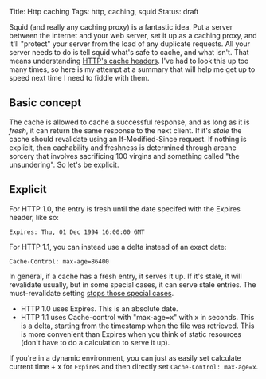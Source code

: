 Title: Http caching
Tags: http, caching, squid
Status: draft

Squid (and really any caching proxy) is a fantastic idea. Put a server between the internet and your web server, set it up as a caching proxy, and it'll "protect" your server from the load of any duplicate requests. All your server needs to do is tell squid what's safe to cache, and what isn't. That means understanding [HTTP's cache headers][rfc-2616]. I've had to look this up too many times, so here is my attempt at a summary that will help me get up to speed next time I need to fiddle with them.

## Basic concept
The cache is allowed to cache a successful response, and as long as it is *fresh*, it can return the same response to the next client. If it's *stale* the cache should revalidate using an If-Modified-Since request. If nothing is explicit, then cachability and freshness is determined through arcane sorcery that involves sacrificing 100 virgins and something called "the unsundering". So let's be explicit.

## Explicit
For HTTP 1.0, the entry is fresh until the date specifed with the Expires header, like so:

    Expires: Thu, 01 Dec 1994 16:00:00 GMT

For HTTP 1.1, you can instead use a delta instead of an exact date:

    Cache-Control: max-age=86400

In general, if a cache has a fresh entry, it serves it up. If it's stale, it will revalidate usually, but in some special cases, it can serve stale entries. The must-revalidate setting [stops those special cases][must-revalidate].

* HTTP 1.0 uses Expires. This is an absolute date.
* HTTP 1.1 uses Cache-control with "max-age=x" with x in seconds. This is a delta, starting from the timestamp when the file was retrieved. This is more convenient than Expires when you think of static resources (don't have to do a calculation to serve it up).

If you're in a dynamic environment, you can just as easily set calculate current time + x for `Expires` and then directly set `Cache-Control: max-age=x`.

[must-revalidate]: http://stackoverflow.com/questions/7573466/is-cache-controlmust-revalidate-obliging-to-validate-all-requests-or-just-the
[rfc-2616]: http://www.w3.org/Protocols/rfc2616/rfc2616-sec14.html#sec14.9.1
